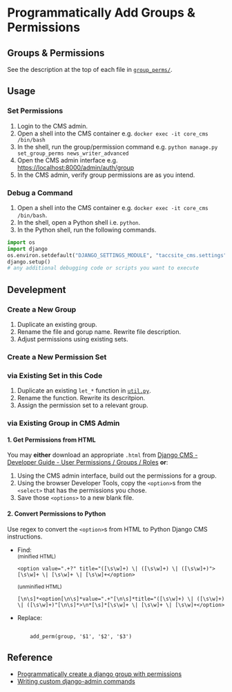 # Programmatically Add Groups & Permissions

## Groups & Permissions

See the description at the top of each file in [`group_perms/`](./group_perms).

## Usage

### Set Permissions

1. Login to the CMS admin.
2. Open a shell into the CMS container e.g.
    `docker exec -it core_cms /bin/bash`
3. In the shell, run the group/permission command e.g.
    `python manage.py set_group_perms news_writer_advanced`
4. Open the CMS admin interface e.g.
    [https://localhost:8000/admin/auth/group](https://localhost:8000/admin/auth/group)
5. In the CMS admin, verify group permissions are as you intend.

### Debug a Command

1. Open a shell into the CMS container e.g. `docker exec -it core_cms /bin/bash`.
2. In the shell, open a Python shell i.e. `python`.
3. In the Python shell, run the following commands.

```py
import os
import django
os.environ.setdefault("DJANGO_SETTINGS_MODULE", "taccsite_cms.settings")
django.setup()
# any additional debugging code or scripts you want to execute
```

## Develepment

### Create a New Group

1. Duplicate an existing group.
2. Rename the file and gorup name. Rewrite file description.
3. Adjust permissions using existing sets.

### Create a New Permission Set

### via Existing Set in this Code

1. Duplicate an existing `let_*` function in [`util.py`](./util.py).
2. Rename the function. Rewrite its descritpion.
3. Assign the permission set to a relevant group.

### via Existing Group in CMS Admin

#### 1. Get Permissions from HTML

You may **either** download an appropriate `.html` from [Django CMS - Developer Guide - User Permissions / Groups / Roles](https://tacc-main.atlassian.net/wiki/x/egtv) **or**:

1. Using the CMS admin interface, build out the permissions for a group.
2. Using the browser Developer Tools, copy the `<option>`s from the `<select>` that has the permissions you chose.
3. Save those `<options>` to a new blank file.

#### 2. Convert Permissions to Python

Use regex to convert the `<option>`s from HTML to Python Django CMS instructions.

- Find:\
  <sub>(minified HTML)</sub>

  ```regexp
  <option value=".+?" title="([\s\w]+) \| ([\s\w]+) \| ([\s\w]+)">[\s\w]+ \| [\s\w]+ \| [\s\w]+</option>
  ```

  <sub>(unminified HTML)</sub>

  ```regexp
  [\n\s]*<option[\n\s]*value=".+"[\n\s]*title="([\s\w]+) \| ([\s\w]+) \| ([\s\w]+)"[\n\s]*>\n*[\s]*[\s\w]+ \| [\s\w]+ \| [\s\w]+</option>
  ```

- Replace:

    ```text

        add_perm(group, '$1', '$2', '$3')
    ```

## Reference

- [Programmatically create a django group with permissions](https://stackoverflow.com/q/22250352/11817077)
- [Writing custom django-admin commands](https://docs.djangoproject.com/en/4.2/howto/custom-management-commands/)
